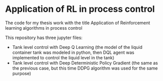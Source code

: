 # Application of RL in process control
The code for my thesis work with the title Application of Reinforcement learning algorithms in process control

This repository has three jupyter files:
- Tank level control with Deep Q Learning (the model of the liquid container tank was modeled in python, then DQL agent was implemented to control the liquid level in the tank)
- Tank level control with Deep Deterministic Policy Gradient (the same as the previous case, but this time DDPG algorithm was used for the same purpose)
